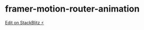 # framer-motion-router-animation

[Edit on StackBlitz ⚡️](https://stackblitz.com/edit/next-typescript-avlfts)